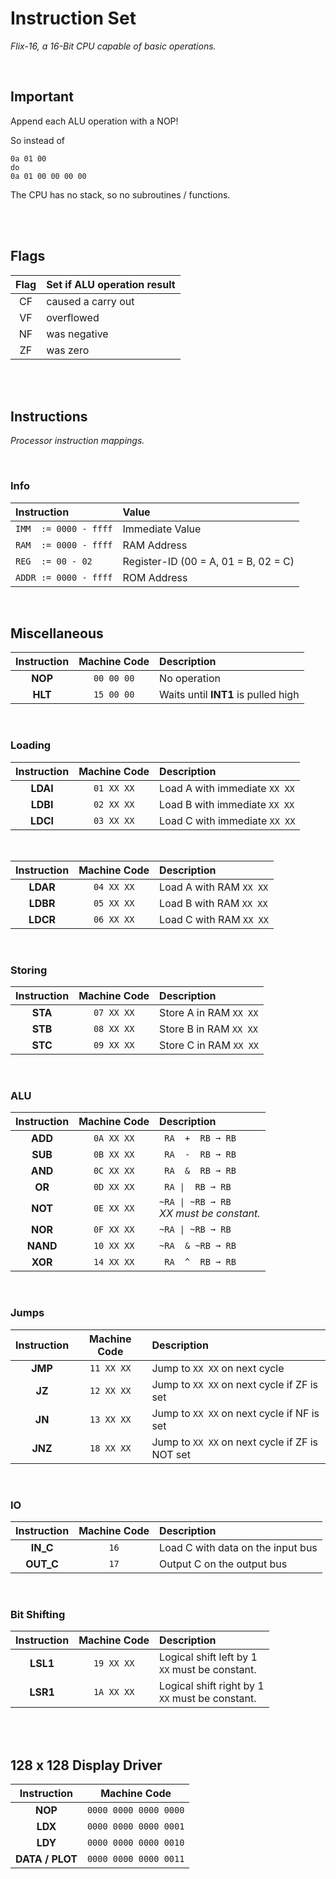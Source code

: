 
# Instruction Set

*Flix-16, a 16-Bit CPU capable of basic operations.*

<br>

## Important

Append each ALU operation with a NOP!

So instead of

```Assembly
0a 01 00
do
0a 01 00 00 00 00
```

The CPU has no stack, so no subroutines / functions.

<br>
<br>

## Flags

| Flag | Set if ALU operation result |
|:----:|:------------|
| CF | caused a carry out
| VF | overflowed
| NF | was negative
| ZF | was zero

<br>
<br>

## Instructions

*Processor instruction mappings.*

<br>

### Info

| Instruction | Value |
|:------------|:------|
| `IMM  := 0000 - ffff` | Immediate Value
| `RAM  := 0000 - ffff` | RAM Address
| `REG  := 00 - 02`     | Register-ID (00 = A, 01 = B, 02 = C)
| `ADDR := 0000 - ffff` | ROM Address

<br>

## Miscellaneous

| Instruction | Machine Code | Description |
|:-----------:|:------------:|:------------|
| **NOP** | `00 00 00` | No operation
| **HLT** | `15 00 00` | Waits until **INT1** is pulled high

<br>

### Loading

| Instruction | Machine Code | Description |
|:-----------:|:------------:|:------------|
| **LDAI** | `01 XX XX` | Load A with immediate `XX XX`
| **LDBI** | `02 XX XX` | Load B with immediate `XX XX`
| **LDCI** | `03 XX XX` | Load C with immediate `XX XX`

<br>

| Instruction | Machine Code | Description |
|:-----------:|:------------:|:------------|
| **LDAR** | `04 XX XX` | Load A with RAM `XX XX`
| **LDBR** | `05 XX XX` | Load B with RAM `XX XX`
| **LDCR** | `06 XX XX` | Load C with RAM `XX XX`

<br>

### Storing

| Instruction | Machine Code | Description |
|:-----------:|:------------:|:------------|
| **STA** | `07 XX XX` | Store A in RAM `XX XX`
| **STB** | `08 XX XX` | Store B in RAM `XX XX`
| **STC** | `09 XX XX` | Store C in RAM `XX XX`

<br>

### ALU

<!-- NOR wrong instruction description? -->

| Instruction | Machine Code | Description |
|:-----------:|:------------:|:------------|
| **ADD**  | `0A XX XX` | ` RA  +  RB ➞ RB`
| **SUB**  | `0B XX XX` | ` RA  -  RB ➞ RB`
| **AND**  | `0C XX XX` | ` RA  &  RB ➞ RB`
| **OR**   | `0D XX XX` | ` RA \|  RB ➞ RB`
| **NOT**  | `0E XX XX` | `~RA \| ~RB ➞ RB` <br> *XX must be constant.*
| **NOR**  | `0F XX XX` | `~RA \| ~RB ➞ RB`
| **NAND** | `10 XX XX` | `~RA  & ~RB ➞ RB`
| **XOR**  | `14 XX XX` | ` RA  ^  RB ➞ RB`

<br>

### Jumps

| Instruction | Machine Code | Description |
|:-----------:|:------------:|:------------|
| **JMP** | `11 XX XX` | Jump to `XX XX` on next cycle
| **JZ**  | `12 XX XX` | Jump to `XX XX` on next cycle if ZF is set
| **JN**  | `13 XX XX` | Jump to `XX XX` on next cycle if NF is set
| **JNZ** | `18 XX XX` | Jump to `XX XX` on next cycle if ZF is NOT set

<br>

### IO

| Instruction | Machine Code | Description |
|:-----------:|:------------:|:------------|
| **IN_C**  | `16` | Load C with data on the input bus
| **OUT_C** | `17` | Output C on the output bus

<br>

### Bit Shifting

| Instruction | Machine Code | Description |
|:-----------:|:------------:|:------------|
| **LSL1** | `19 XX XX` | Logical shift left  by 1 <br> `XX` must be constant.
| **LSR1** | `1A XX XX` | Logical shift right by 1 <br> `XX` must be constant.

<br>
<br>

## 128 x 128 Display Driver

| Instruction | Machine Code |
|:-----------:|:------------:|
| **NOP**         | `0000 0000 0000 0000`
| **LDX**         | `0000 0000 0000 0001`
| **LDY**         | `0000 0000 0000 0010`
| **DATA / PLOT** | `0000 0000 0000 0011`

<br>
